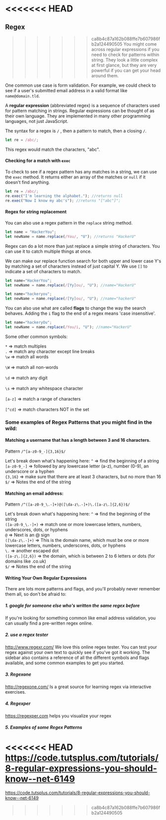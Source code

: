 <<<<<<< HEAD
=======
## Regex

>>>>>>> ca8b4c87a162b088ffe7b607986fb2a124490505
You might come across regular expressions if you need to check for patterns within string. They look a little complex at first glance, but they are very powerful if you can get your head around them.  

One common use case is form validation. For example, we could check to see if a user's submitted email address in a valid format like `name@domain.tld`. 

A **regular expression** (abbreviated regex) is a sequence of characters used for pattern matching in strings. Regular expressions can be thought of as their own language. They are implemented in many other programming languages, not just JavaScript.

The syntax for a regex is `/` , then a pattern to match, then a closing `/`.

```js
let re = /abc/;
```
This regex would match the characters, "abc".

#### Checking for a match with `exec`

To check to see if a regex pattern has any matches in a string, we can use the `exec` method. It returns either an array of the matches or `null` if it doesn't find anything. 

```js
let re = /abc/;
re.exec("I'm learning the alphabet."); //returns null
re.exec("Now I know my abc's"); //returns "["abc"]";
```

#### Regex for string replacement

You can also use a regex pattern in the `replace` string method.  

```js
let name = "HackerYou";
let newName = name.replace(/You/, "U"); //returns "HackerU"
```

Regex can do a lot more than just replace a simple string of characters. You can use it to catch multiple things at once. 

We can make our replace function search for both upper and lower case Y's by matching a set of characters instead of just capital Y. We use `[]` to indicate a set of characters to match.

```js
let name="HackerYou";
let newName = name.replace(/[Yy]ou/, "U"); //name="HackerU"

let name="hackeryou";
let newName = name.replace(/[Yy]ou/, "U"); //name="hackerU"
```

You can also use what are called **flags** to change the way the search behaves.  Adding the `i` flag to the end of a regex means 'case insensitive'.

```js
let name="hackeryOu";
let newName = name.replace(/You/i, "U"); //name="HackerU"
```

Some other common symbols:

`*` => match multiples<br>
`.` => match any character except line breaks<br>
`\w` => match all words <br>   
`\W` => match all non-words  <br>  
`\d` => match any digit <br>   
`\s` => match any whitespace character   <br>  
`[a-z]` => match a range of characters   <br>  
`[^cd]` => match characters NOT in the set    <br>

### Some examples of Regex Patterns that you might find in the wild:

#### Matching a username that has a length between 3 and 16 characters.

Pattern
`/^[a-z0-9_-]{3,16}$/`

Let's break down what's happening here:
`^` => find the beginning of a string<br>
`[a-z0-9_-]` => followed by any lowercase letter (a-z), number (0-9), an underscore or a hyphen<br>
`{3,16}` => make sure that there are at least 3 characters, but no more than 16<br>
`$/` => Notes the end of the string<br>

#### Matching an email address:

Pattern
`/^([a-z0-9_\.-]+)@([\da-z\.-]+)\.([a-z\.]{2,6})$/`

Let's break down what's happening here:
`^` => find the beginning of the string<br>
`([a-z0-9_\.-]+)` => match one or more lowercase letters, numbers, underscores, dots, or hyphens<br>
`@` => Next is an @ sign<br>
`([\da-z\.-]+)` => This is the domain name, which must be one or more lowercase letters, numbers, underscores, dots, or hyphens<br>
`\.` => another escaped dot<br>
 `([a-z\.]{2,6})` => the domain, which is between 2 to 6 letters or dots (for domains like .co.uk)<br>
`$/` => Notes the end of the string<br>

#### Writing Your Own Regular Expressions

There are lots more patterns and flags, and you'll probably never remember them all, so don't be afraid to:

##### 1. google for someone else who's written the same regex before

If you're looking for something common like email address validation, you can usually find a pre-written regex online.

##### 2. use a regex tester

<http://www.regexr.com/> We love this online regex tester. You can test your regex against your own text to quickly see if you've got it working. The sidebar also contains a reference of all the different symbols and flags available, and some common examples to get you started.

##### 3. Regexone

<http://regexone.com/> Is a great source for learning regex via interactive exercises.

##### 4. Regexper

<https://regexper.com> helps you visualize your regex

##### 5. Examples of some Regex Patterns
<<<<<<< HEAD
<https://code.tutsplus.com/tutorials/8-regular-expressions-you-should-know--net-6149>
=======
<https://code.tutsplus.com/tutorials/8-regular-expressions-you-should-know--net-6149>

>>>>>>> ca8b4c87a162b088ffe7b607986fb2a124490505
